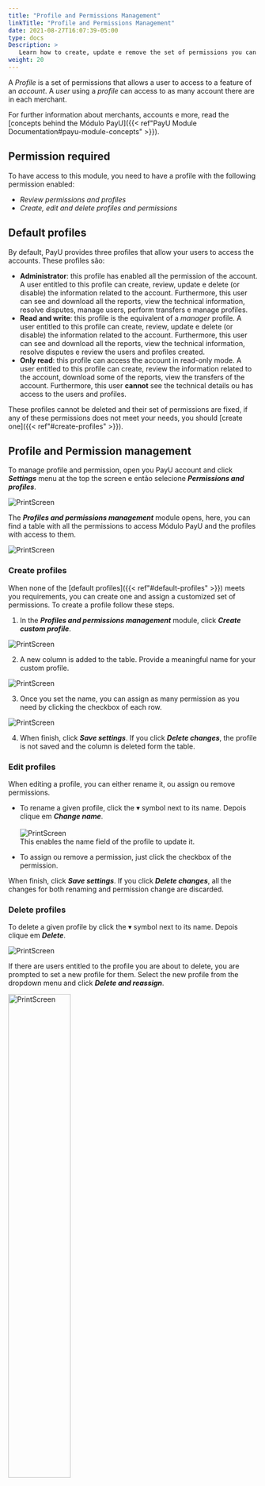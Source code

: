 ```yaml
---
title: "Profile and Permissions Management"
linkTitle: "Profile and Permissions Management"
date: 2021-08-27T16:07:39-05:00
type: docs
Description: >
   Learn how to create, update e remove the set of permissions you can assign to your users.
weight: 20
---
```


A _Profile_ is a set of permissions that allows a user to access to a feature of an _account_. A _user_ using a _profile_ can access to as many account there are in each merchant.

For further information about merchants, accounts e more, read the [concepts behind the Módulo PayU]({{< ref"PayU Module Documentation#payu-module-concepts" >}}).

## Permission required
To have access to this module, you need to have a profile with the following permission enabled:

* _Review permissions and profiles_
* _Create, edit and delete profiles and permissions_

## Default profiles
By default, PayU provides three profiles that allow your users to access the accounts. These profiles são:

* **Administrator**: this profile has enabled all the permission of the account. A user entitled to this profile can create, review, update e delete (or disable) the information related to the account. Furthermore, this user can see and download all the reports, view the technical information, resolve disputes, manage users, perform transfers e manage profiles. 
* **Read and write**: this profile is the equivalent of a _manager_ profile. A user entitled to this profile can create, review, update e delete (or disable) the information related to the account. Furthermore, this user can see and download all the reports, view the technical information, resolve disputes e review the users and profiles created.
* **Only read**: this profile can access the account in read-only mode. A user entitled to this profile can create, review the information related to the account, download some of the reports, view the transfers of the account. Furthermore, this user **cannot** see the technical details ou has access to the users and profiles.

These profiles cannot be deleted and their set of permissions are fixed, if any of these permissions does not meet your needs, you should [create one]({{< ref"#create-profiles" >}}).

## Profile and Permission management
To manage profile and permission, open you PayU account and click _**Settings**_ menu at the top the screen e então selecione _**Permissions and profiles**_.

![PrintScreen](/assets/Profiles/Profiles_01.png)

The _**Profiles and permissions management**_ module opens, here, you can find a table with all the permissions to access Módulo PayU and the profiles with access to them.

![PrintScreen](/assets/Profiles/Profiles_02.png)
 
### Create profiles
When none of the [default profiles]({{< ref"#default-profiles" >}}) meets you requirements, you can create one and assign a customized set of permissions. To create a profile follow these steps.

1. In the _**Profiles and permissions management**_ module, click _**Create custom profile**_.

![PrintScreen](/assets/Profiles/Profiles_03.png)

2. A new column is added to the table. Provide a meaningful name for your custom profile.

![PrintScreen](/assets/Profiles/Profiles_04.png)

3. Once you set the name, you can assign as many permission as you need by clicking the checkbox of each row.

![PrintScreen](/assets/Profiles/Profiles_05.png)

4. When finish, click _**Save settings**_. If you click _**Delete changes**_, the profile is not saved and the column is deleted form the table.

### Edit profiles
When editing a profile, you can either rename it, ou assign ou remove permissions.

* To rename a given profile, click the ▾ symbol next to its name. Depois clique em _**Change name**_.<br><br>![PrintScreen](/assets/Profiles/Profiles_06.png)<br>This enables the name field of the profile to update it.

* To assign ou remove a permission, just click the checkbox of the permission.

When finish, click _**Save settings**_. If you click _**Delete changes**_, all the changes for both renaming and permission change are discarded.

### Delete profiles
To delete a given profile by click the ▾ symbol next to its name. Depois clique em _**Delete**_.

![PrintScreen](/assets/Profiles/Profiles_07.png)

If there are users entitled to the profile you are about to delete, you are prompted to set a new profile for them. Select the new profile from the dropdown menu and click _**Delete and reassign**_.

<img src="/assets/Profiles/Profiles_08.png" alt="PrintScreen" width="50%"/><br>

As soon as you delete the profile, its column is removed from the table and no user will be able to have this profile.